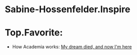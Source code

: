 # Sabine-Hossenfelder.Inspire
# Top.Favorite:
- How Academia works: [My dream died, and now I'm here](https://youtu.be/LKiBlGDfRU8)
